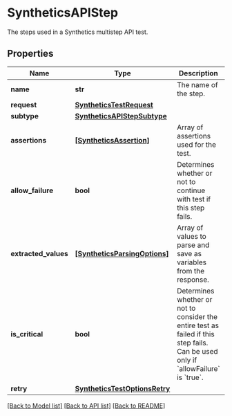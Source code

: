 # SyntheticsAPIStep

The steps used in a Synthetics multistep API test.

## Properties

| Name                 | Type                                                            | Description                                                                                                                                           | Notes          |
| -------------------- | --------------------------------------------------------------- | ----------------------------------------------------------------------------------------------------------------------------------------------------- | -------------- |
| **name**             | **str**                                                         | The name of the step.                                                                                                                                 |
| **request**          | [**SyntheticsTestRequest**](SyntheticsTestRequest.md)           |                                                                                                                                                       |
| **subtype**          | [**SyntheticsAPIStepSubtype**](SyntheticsAPIStepSubtype.md)     |                                                                                                                                                       |
| **assertions**       | [**[SyntheticsAssertion]**](SyntheticsAssertion.md)             | Array of assertions used for the test.                                                                                                                | defaults to [] |
| **allow_failure**    | **bool**                                                        | Determines whether or not to continue with test if this step fails.                                                                                   | [optional]     |
| **extracted_values** | [**[SyntheticsParsingOptions]**](SyntheticsParsingOptions.md)   | Array of values to parse and save as variables from the response.                                                                                     | [optional]     |
| **is_critical**      | **bool**                                                        | Determines whether or not to consider the entire test as failed if this step fails. Can be used only if &#x60;allowFailure&#x60; is &#x60;true&#x60;. | [optional]     |
| **retry**            | [**SyntheticsTestOptionsRetry**](SyntheticsTestOptionsRetry.md) |                                                                                                                                                       | [optional]     |

[[Back to Model list]](README.md#documentation-for-models) [[Back to API list]](README.md#documentation-for-api-endpoints) [[Back to README]](README.md)
